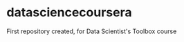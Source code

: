datasciencecoursera
===================

First repository created, for Data Scientist's Toolbox course
